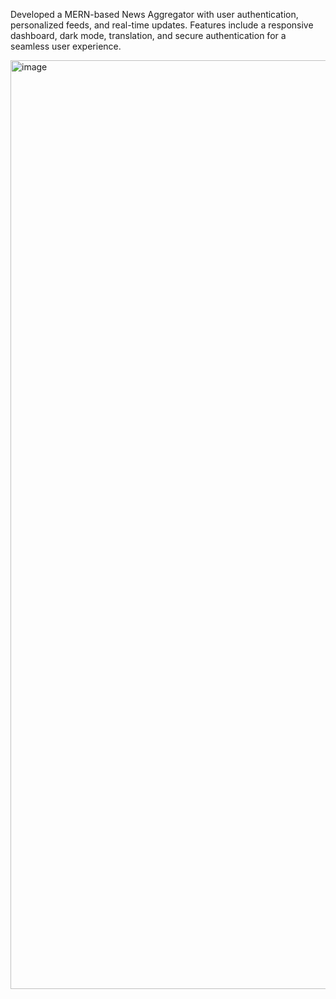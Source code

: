 Developed a MERN-based News Aggregator with user authentication, personalized feeds, and real-time updates. Features include a responsive dashboard, dark mode, translation, and secure authentication for a seamless user experience.

<img width="2842" height="1486" alt="image" src="https://github.com/user-attachments/assets/cd90869e-7b95-45b2-a098-70c06d316335" />

